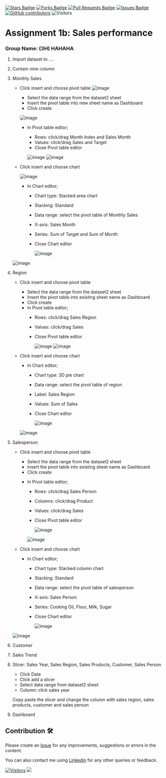 <a href="https://github.com/drshahizan/BDM/stargazers"><img src="https://img.shields.io/github/stars/drshahizan/BDM" alt="Stars Badge"/></a>
<a href="https://github.com/drshahizan/BDM/network/members"><img src="https://img.shields.io/github/forks/drshahizan/BDM" alt="Forks Badge"/></a>
<a href="https://github.com/drshahizan/BDM/pulls"><img src="https://img.shields.io/github/issues-pr/drshahizan/BDM" alt="Pull Requests Badge"/></a>
<a href="https://github.com/drshahizan/BDM"><img src="https://img.shields.io/github/issues/drshahizan/BDM" alt="Issues Badge"/></a>
<a href="https://github.com/drshahizan/BDM/graphs/contributors"><img alt="GitHub contributors" src="https://img.shields.io/github/contributors/drshahizan/BDM?color=2b9348"></a>
![Visitors](https://api.visitorbadge.io/api/visitors?path=https%3A%2F%2Fgithub.com%2Fdrshahizan%2BDM&labelColor=%23d9e3f0&countColor=%23697689&style=flat)

# Assignment 1b: Sales performance

### Group Name: (3H) HAHAHA
1. Import dataset to ....
2. Contain nine column
3. Monthly Sales
   - Click insert and choose pivot table
   ![image](https://github.com/drshahizan/HPDP/assets/101933666/7a31e6db-0e2d-41e2-acf0-822fd94994c3)

     + Select the data range from the dataset2 sheet
     + Insert the pivot table into new sheet name as Dashboard
     + Click create
   
      ![image](https://github.com/drshahizan/HPDP/assets/101933666/7b8f9d63-6469-4b63-a72d-a8978cc930df)
     * In Pivot table editor;
       + Rows: click/drag Month Index and Sales Month
       + Values: click/drag Sales and Target
       + Close Pivot table editor

       ![image](https://github.com/drshahizan/HPDP/assets/101933666/780d5648-e3af-485e-9dc7-531fe73c82e7)
       ![image](https://github.com/drshahizan/HPDP/assets/101933666/c95d3400-ff8b-40c9-868f-a6d855cc4d99)

   - Click insert and choose chart
  
        ![image](https://github.com/drshahizan/HPDP/assets/101933666/30d5175c-540c-4305-bfe3-35c33bf1831f)

     * In Chart editor;
       + Chart type: Stacked area chart
       + Stacking: Standard
       + Data range: select the pivot table of Monthly Sales
       + X-axis: Sales Month
       + Series: Sum of Target and Sum of Month
       + Close Chart editor
      
         ![image](https://github.com/drshahizan/HPDP/assets/101933666/5442a30c-0f1e-4c04-a7e2-481fc10b5c25)
         
   ![image](https://github.com/drshahizan/HPDP/assets/101933666/025716d2-40fe-48ee-85ba-359430ab594d)

5. Region
   - Click insert and choose pivot table
     + Select the data range from the dataset2 sheet
     + Insert the pivot table into exisitng sheet name as Dashboard
     + Click create
     * In Pivot table editor;
       + Rows: click/drag Sales Region
       + Values: click/drag Sales
       + Close Pivot table editor
      
         ![image](https://github.com/drshahizan/HPDP/assets/101933666/3ae79d02-b246-4dee-9532-1d6099ef70c6)
         ![image](https://github.com/drshahizan/HPDP/assets/101933666/b20fb4f7-51f6-4e29-a8d1-673e97a416ab)


   - Click insert and choose chart
     * In Chart editor;
       + Chart type: 3D pie chart
       + Data range: select the pivot table of region
       + Label: Sales Region
       + Values: Sum of Sales
       + Close Chart editor
      
         ![image](https://github.com/drshahizan/HPDP/assets/101933666/4664f187-7fa6-4296-a159-263818d42252)
         
      ![image](https://github.com/drshahizan/HPDP/assets/101933666/ec5611a9-542b-4369-8d29-ba8f925271b5)


6. Salesperson
   - Click insert and choose pivot table
     + Select the data range from the dataset2 sheet
     + Insert the pivot table into existing sheet name as Dashboard
     + Click create
     * In Pivot table editor;
       + Rows: click/drag Sales Person
       + Columns: click/drag Product
       + Values: click/drag Sales
       + Close Pivot table editor

         ![image](https://github.com/drshahizan/HPDP/assets/101933666/075c4167-f485-40fa-9507-35c9c6f7c2d1)
         
       ![image](https://github.com/drshahizan/HPDP/assets/101933666/1d425ce5-5223-43d6-b10c-4a47c22e68ff)


   - Click insert and choose chart
     * In Chart editor;
       + Chart type: Stacked column chart
       + Stacking: Standard
       + Data range: select the pivot table of salesperson
       + X-axis: Sales Person
       + Series: Cooking Oil, Flour, Milk, Sugar
       + Close Chart editor
      
         ![image](https://github.com/drshahizan/HPDP/assets/101933666/ad40f920-aeff-4b28-a039-bfcb69c9f1ea)
         
   ![image](https://github.com/drshahizan/HPDP/assets/101933666/56f3826a-dd2d-4540-b394-2248151f2a79)


7. Customer
8. Sales Trend
9. Slicer: Sales Year, Sales Region, Sales Products, Customer, Sales Person
    - Click Data
    - Click add a slicer
    - Select data range from dataset2 sheet
    - Column: click sales year

     Copy paste the slicer and change the column with sales region, sales products, customer and sales person
10. Dashboard

## Contribution 🛠️
Please create an [Issue](https://github.com/drshahizan/BDM/issues) for any improvements, suggestions or errors in the content.

You can also contact me using [Linkedin](https://www.linkedin.com/in/drshahizan/) for any other queries or feedback.

[![Visitors](https://api.visitorbadge.io/api/visitors?path=https%3A%2F%2Fgithub.com%2Fdrshahizan&labelColor=%23697689&countColor=%23555555&style=plastic)](https://visitorbadge.io/status?path=https%3A%2F%2Fgithub.com%2Fdrshahizan)
![](https://hit.yhype.me/github/profile?user_id=81284918)




